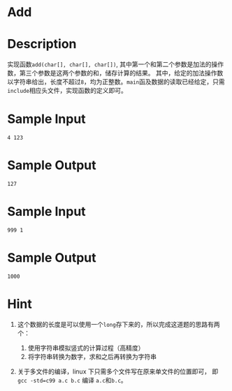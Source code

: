 # Add

# Description

实现函数``add(char[], char[], char[])``, 其中第一个和第二个参数是加法的操作数，第三个参数是这两个参数的和，储存计算的结果。
其中，给定的加法操作数以字符串给出，长度不超过``8``，均为正整数。``main``函及数据的读取已经给定，只需``include``相应头文件，实现函数的定义即可。

# Sample Input
```
4 123

```

# Sample Output
```
127

```

# Sample Input
``` 
999 1

```

# Sample Output
```
1000

```

# Hint
1. 这个数据的长度是可以使用一个``long``存下来的，所以完成这道题的思路有两个：
    1. 使用字符串模拟竖式的计算过程（高精度）
    2. 将字符串转换为数字，求和之后再转换为字符串

2. 关于多文件的编译，linux 下只需多个文件写在原来单文件的位置即可， 即``gcc -std=c99 a.c b.c`` 编译 ``a.c``和``b.c``。
